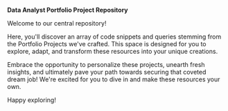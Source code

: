 **Data Analyst Portfolio Project Repository**

Welcome to our central repository! 

Here, you'll discover an array of code snippets and queries stemming from the Portfolio Projects we've crafted. 
This space is designed for you to explore, adapt, and transform these resources into your unique creations. 

Embrace the opportunity to personalize these projects, unearth fresh insights, and ultimately pave your path towards securing that coveted dream job! 
We're excited for you to dive in and make these resources your own. 

Happy exploring!
